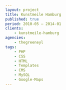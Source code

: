 ```yaml
---
layout: project
title: Kunstmeile Hamburg
published: true
period: 2010-05 – 2014-01
clients:
    - kunstmeile-hamburg
agencies:
    - thegreeneyl
tags:
    - PHP
    - CSS
    - HTML
    - Templates
    - CMS
    - MySQL
    - Google-Maps
---
```

